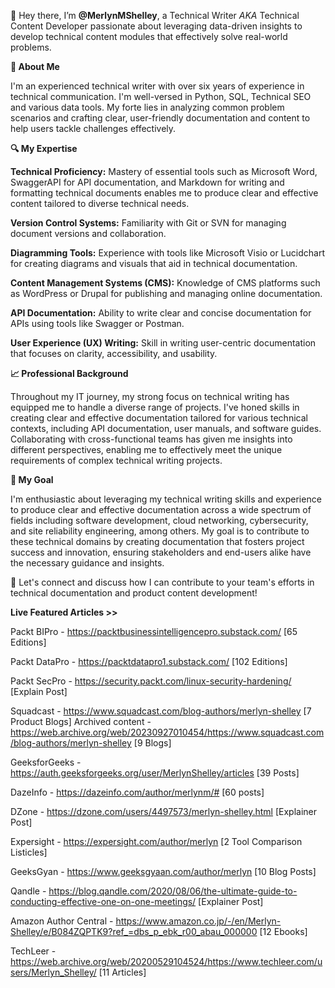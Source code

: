 👋 Hey there, I’m **@MerlynMShelley**, a Technical Writer *AKA* Technical Content Developer passionate about leveraging data-driven insights to develop technical content modules that effectively solve real-world problems.

**🌟 About Me**

I'm an experienced technical writer with over six years of experience in technical communication. I'm well-versed in Python, SQL, Technical SEO and various data tools. My forte lies in analyzing common problem scenarios and crafting clear, user-friendly documentation and content to help users tackle challenges effectively.

**🔍 My Expertise**

**Technical Proficiency:** Mastery of essential tools such as Microsoft Word, SwaggerAPI for API documentation, and Markdown for writing and formatting technical documents enables me to produce clear and effective content tailored to diverse technical needs.

**Version Control Systems:** Familiarity with Git or SVN for managing document versions and collaboration.

**Diagramming Tools:** Experience with tools like Microsoft Visio or Lucidchart for creating diagrams and visuals that aid in technical documentation.

**Content Management Systems (CMS):** Knowledge of CMS platforms such as WordPress or Drupal for publishing and managing online documentation.

**API Documentation:** Ability to write clear and concise documentation for APIs using tools like Swagger or Postman.

**User Experience (UX) Writing:** Skill in writing user-centric documentation that focuses on clarity, accessibility, and usability.

**📈 Professional Background**

Throughout my IT journey, my strong focus on technical writing has equipped me to handle a diverse range of projects. I've honed skills in creating clear and effective documentation tailored for various technical contexts, including API documentation, user manuals, and software guides. Collaborating with cross-functional teams has given me insights into different perspectives, enabling me to effectively meet the unique requirements of complex technical writing projects.

**💼 My Goal**

I'm enthusiastic about leveraging my technical writing skills and experience to produce clear and effective documentation across a wide spectrum of fields including software development, cloud networking, cybersecurity, and site reliability engineering, among others. My goal is to contribute to these technical domains by creating documentation that fosters project success and innovation, ensuring stakeholders and end-users alike have the necessary guidance and insights.

🔗 Let's connect and discuss how I can contribute to your team's efforts in technical documentation and product content development!

**Live Featured Articles >>**

Packt BIPro - https://packtbusinessintelligencepro.substack.com/ [65 Editions]

Packt DataPro - https://packtdatapro1.substack.com/ [102 Editions]

Packt SecPro - https://security.packt.com/linux-security-hardening/ [Explain Post]

Squadcast - https://www.squadcast.com/blog-authors/merlyn-shelley [7 Product Blogs]
  Archived content - https://web.archive.org/web/20230927010454/https://www.squadcast.com/blog-authors/merlyn-shelley [9 Blogs]

GeeksforGeeks - https://auth.geeksforgeeks.org/user/MerlynShelley/articles [39 Posts]

DazeInfo - https://dazeinfo.com/author/merlynm/# [60 posts]

DZone - https://dzone.com/users/4497573/merlyn-shelley.html [Explainer Post]

Expersight - https://expersight.com/author/merlyn [2 Tool Comparison Listicles]

GeeksGyan - https://www.geeksgyaan.com/author/merlyn [10 Blog Posts]

Qandle - https://blog.qandle.com/2020/08/06/the-ultimate-guide-to-conducting-effective-one-on-one-meetings/ [Explainer Post]

Amazon Author Central - https://www.amazon.co.jp/-/en/Merlyn-Shelley/e/B084ZQPTK9?ref_=dbs_p_ebk_r00_abau_000000 [12 Ebooks]

TechLeer - https://web.archive.org/web/20200529104524/https://www.techleer.com/users/Merlyn_Shelley/ [11 Articles]
<!---
MerlynMShelley/MerlynMShelley is a ✨ special ✨ repository because its `README.md` (this file) appears on your GitHub profile.
You can click the Preview link to take a look at your changes.
--->
